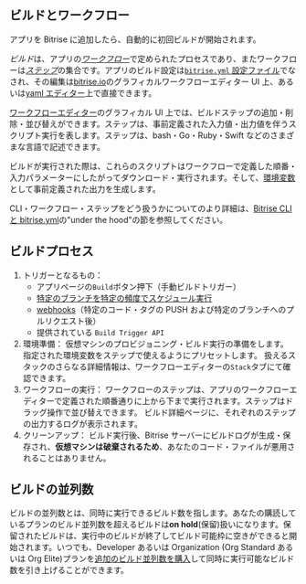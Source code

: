 ## ビルドとワークフロー

アプリを Bitrise に追加したら、自動的に初回ビルドが開始されます。

*ビルド*は、アプリの[_ワークフロー_](/getting-started/getting-started-workflows)で定められたプロセスであり、またワークフローは[_ステップ_](getting-started/getting-started-steps)の集合です。アプリのビルド設定は[`bitrise.yml` 設定ファイル](/bitrise-cli/basics-of-bitrise-yml)でなされ、その編集は[bitrise.io](https://www.bitrise.io)のグラフィカルワークフローエディター UI 上、あるいは[yaml エディター](http://blog.bitrise.io/2016/02/12/edit-your-yaml-files-like-a-boss.html)上で直接できます。

[ワークフローエディター](/getting-started/getting-started-workflows)のグラフィカル UI 上では、ビルドステップの追加・削除・並び替えができます。ステップは、事前定義された入力値・出力値を伴うスクリプト実行を表します。ステップは、bash・Go・Ruby・Swift などのさまざまな言語で記述できます。

ビルドが実行された際は、これらのスクリプトはワークフローで定義した順番・入力パラメーターにしたがってダウンロード・実行されます。そして、[環境変数](/builds/available-environment-variables)として事前定義された出力を生成します。

CLI・ワークフロー・ステップをどう扱うかについてのより詳細は、[Bitrise CLI と bitrise.yml](/bitrise-cli/)の"under the hood"の節を参照してください。

## ビルドプロセス

1. トリガーとなるもの：
   - アプリページの`Build`ボタン押下（手動ビルドトリガー）
   - [特定のブランチを特定の頻度でスケジュール実行](/builds/scheduling-builds)
   - [webhooks](/webhooks/)（特定のコード・タグの PUSH および特定のブランチへのプルリクエスト後）
   - 提供されている `Build Trigger API`
2. 環境準備：
   仮想マシンのプロビジョニング・ビルド実行の準備をします。
   指定された環境変数をステップで使えるようにプリセットします。
   扱えるスタックのさらなる詳細情報は、ワークフローエディターの`Stack`タブにて確認できます。
3. ワークフローの実行：
   ワークフローのステップは、アプリのワークフローエディターで定義された順番通りに上から下まで実行されます。ステップはドラッグ操作で並び替えできます。
   ビルド詳細ページに、それぞれのステップの出力するログが表示されます。
4. クリーンアップ：
   ビルド実行後、Bitrise サーバーにビルドログが生成・保存され、**仮想マシンは破棄されるため**、あなたのコード・ファイルが悪用されることはありません。

## ビルドの並列数

ビルドの並列数とは、同時に実行できるビルド数を指します。あなたの購読しているプランのビルド並列数を超えるビルドは**on hold**(保留)扱いになります。保留されたビルドは、実行中のビルドが終了してビルド可能枠に空きができると開始されます。いつでも、Developer あるいは Organization (Org Standard あるいは Org Elite)プランを[追加のビルド並列数を購入](https://www.bitrise.io/pricing)して同時に実行可能なビルド数を引き上げることができます。
